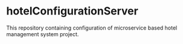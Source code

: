# hotelConfigurationServer
This repository containing configuration of microservice based hotel management system project.
